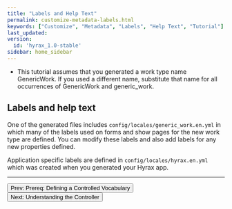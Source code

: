 ```yaml
---
title: "Labels and Help Text"
permalink: customize-metadata-labels.html
keywords: ["Customize", "Metadata", "Labels", "Help Text", "Tutorial"]
last_updated:
version:
  id: 'hyrax_1.0-stable'
sidebar: home_sidebar
---
```


<ul class='info'><li>This tutorial assumes that you generated a work type name GenericWork.  If you used a different name, substitute that name for all occurrences of GenericWork and generic_work.</li></ul>

## Labels and help text

One of the generated files includes `config/locales/generic_work.en.yml` in which many of the labels used on forms and show pages for the new work type are defined.  You can modify these labels and also add labels for any new properties defined.

Application specific labels are defined in `config/locales/hyrax.en.yml` which was created when you generated your Hyrax app.

---

<p><a href="customize-metadata-controlled-vocabulary.html"><button type="button" class="btn btn-primary">Prev: Prereq: Defining a Controlled Vocabulary</button></a>  <a href="customize-metadata-controller.html"><button type="button" class="btn btn-primary">Next: Understanding the Controller</button></a></p>
